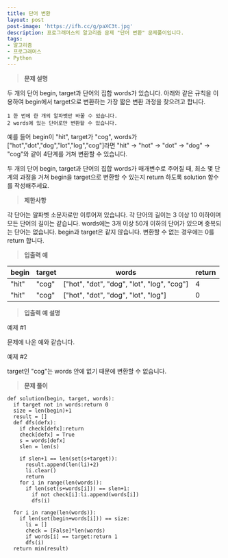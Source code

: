 ```yaml
---
title: 단어 변환
layout: post
post-image: 'https://ifh.cc/g/paXC3t.jpg'
description: 프로그래머스의 알고리즘 문제 "단어 변환" 문제풀이입니다.
tags:
- 알고리즘
- 프로그래머스
- Python
---
```



>**문제 설명**

두 개의 단어 begin, target과 단어의 집합 words가 있습니다. 아래와 같은 규칙을 이용하여 begin에서 target으로 변환하는 가장 짧은 변환 과정을 찾으려고 합니다.

    1 한 번에 한 개의 알파벳만 바꿀 수 있습니다.
    2 words에 있는 단어로만 변환할 수 있습니다.

예를 들어 begin이 "hit", target가 "cog", words가 ["hot","dot","dog","lot","log","cog"]라면 "hit" -> "hot" -> "dot" -> "dog" -> "cog"와 같이 4단계를 거쳐 변환할 수 있습니다.

두 개의 단어 begin, target과 단어의 집합 words가 매개변수로 주어질 때, 최소 몇 단계의 과정을 거쳐 begin을 target으로 변환할 수 있는지 return 하도록 solution 함수를 작성해주세요.

>**제한사항**


각 단어는 알파벳 소문자로만 이루어져 있습니다.
각 단어의 길이는 3 이상 10 이하이며 모든 단어의 길이는 같습니다.
words에는 3개 이상 50개 이하의 단어가 있으며 중복되는 단어는 없습니다.
begin과 target은 같지 않습니다.
변환할 수 없는 경우에는 0를 return 합니다.


>**입출력 예**

| begin | target | words | return |
|--|--|--|--|
| "hit" | "cog" | ["hot", "dot", "dog", "lot", "log", "cog"] | 4 |
| "hit" | "cog" | ["hot", "dot", "dog", "lot", "log"] | 0 |

>**입출력 예 설명**

예제 #1

문제에 나온 예와 같습니다.

예제 #2

target인 "cog"는 words 안에 없기 때문에 변환할 수 없습니다.

>**문제 풀이**

	def solution(begin, target, words):
	  if target not in words:return 0
	  size = len(begin)+1
	  result = []
	  def dfs(defx):
	    if check[defx]:return
	    check[defx] = True
	    s = words[defx]
	    slen = len(s)
	    
	    if slen+1 == len(set(s+target)):
	      result.append(len(li)+2)
	      li.clear()
	      return 
	    for i in range(len(words)):
	      if len(set(s+words[i])) == slen+1:
	        if not check[i]:li.append(words[i])
	        dfs(i) 
	  
	  for i in range(len(words)):
	    if len(set(begin+words[i])) == size: 
	      li = []
	      check = [False]*len(words)
	      if words[i] == target:return 1
	      dfs(i) 
	  return min(result)



